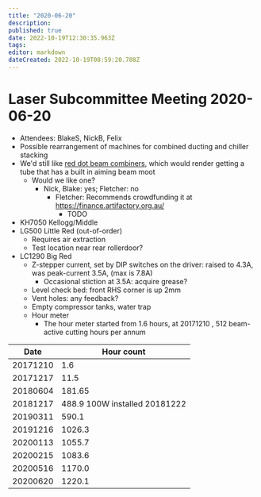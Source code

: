 ```yaml
---
title: "2020-06-20"
description: 
published: true
date: 2022-10-19T12:30:35.963Z
tags: 
editor: markdown
dateCreated: 2022-10-19T08:59:20.708Z
---
```


# Laser Subcommittee Meeting 2020-06-20

-   Attendees: BlakeS, NickB, Felix
-   Possible rearrangement of machines for combined ducting and chiller stacking
-   We'd still like [red dot beam combiners](/subcommittee/laser-minutes-20191216), which would render getting a tube that has a built in aiming beam moot
    -   Would we like one?
        -   Nick, Blake: yes; Fletcher: no
            -   Fletcher: Recommends crowdfunding it at <https://finance.artifactory.org.au/>
                -   TODO
-   KH7050 Kellogg/Middle
-   LG500 Little Red (out-of-order)
    -   Requires air extraction
    -   Test location near rear rollerdoor?
-   LC1290 Big Red
    -   Z-stepper current, set by DIP switches on the driver: raised to 4.3A, was peak-current 3.5A, (max is 7.8A)
        -   Occasional stiction at 3.5A: acquire grease?
    -   Level check bed: front RHS corner is up 2mm
    -   Vent holes: any feedback?
    -   Empty compressor tanks, water trap
    -   Hour meter
        -   The hour meter started from 1.6 hours, at 20171210 , 512 beam-active cutting hours per annum

| Date     | Hour count                    |
|----------|-------------------------------|
| 20171210 | 1.6                           |
| 20171217 | 11.5                          |
| 20180604 | 181.65                        |
| 20181217 | 488.9 100W installed 20181222 |
| 20190311 | 590.1                         |
| 20191216 | 1026.3                        |
| 20200113 | 1055.7                        |
| 20200215 | 1083.6                        |
| 20200516 | 1170.0                        |
| 20200620 | 1220.1                        |
